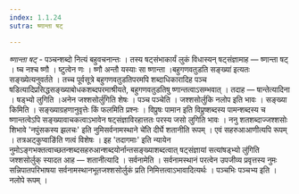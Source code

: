 ```yaml
---
index: 1.1.24
sutra: ष्णान्ता षट्

---
```

_ष्णान्ता षट्_ - पञ्चन्शब्दो नित्यं बहुवचनान्तः । तस्य षट्संभाकार्यं लुकं विधास्यन् षट्संज्ञामाह — ष्णान्ता षट् । ष्च नश्च ष्णौ । ष्टुत्वेन णः । ष्णौ अन्तौ यस्याः सा ष्णान्ता ।बहुगणवतुडति सङ्ख्या॑ इत्यतः सङ्ख्येत्यनुवर्तते । तच्च पूर्वसूत्रे बहुगणवतुडतिपरमपि शब्दाधिकारादिह पञ्च षडित्यादिप्रसिद्धसङ्ख्याबोधकशब्दपरमाश्रीयते, बहुगणवतुडतिषु ष्णान्तत्वाऽसम्भवात् । तदाह — षान्तेत्यादिना । षड्भ्यो लुगिति ।अनेन जश्शसोर्लु॑गिति शेषः । पञ्च पञ्चेति । जश्शसोर्लुकि नलोप इति भावः । सङ्ख्या किमिति । सङ्ख्याग्रहणानुवृत्तेः किं फलमिति प्रश्नः । विप्रुषः पामान इति विप्रुष्शब्दस्य पामन्शब्दस्य च ष्णान्तत्वेऽपि सङ्ख्यावाचकत्वाऽभावेन षट्संज्ञाविरहात्ततः परस्य जसो लुगिति भावः । ननु शतशब्दाज्जश्शसोः शिभावे 'नपुंसकस्य झलचः' इति नुमिसर्वनामस्थाने चे॑ति दीर्घे शतानीति रूपम् । एवं सहरुआआणीत्यपि रूपम् । तत्रअट्कुप्वाङि॑ति णत्वं विशेषः । इह 'तदागमाः' इति न्यायेन नुमोऽङ्गभक्तत्वाच्छतन्शब्दसहरुआन्शब्दयोर्नान्तसङ्ख्याशब्दत्वात् षट्संज्ञायां सत्यांषड्भ्यो लु॑गिति जश्शसोर्लुक् स्यादत आह — शतानीत्यादि । सर्वनामेति । सर्वनामस्थानं परत्वेन उपजीव्य प्रवृत्तस्य नुमः सन्निपातपरिभाषया सर्वनामस्थानभूतजश्शसोर्लुकं प्रति निमित्तत्वाऽभावादित्यर्थः । पञ्चभिः पञ्चभ्य इति । नलोपे रूपम् ।